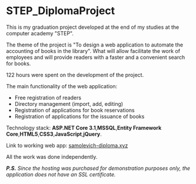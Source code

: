 # STEP_DiplomaProject
<p>This is my graduation project developed at the end of my studies at the computer academy "STEP".</p>
<p>The theme of the project is "To design a web application to automate the accounting of books in the library". What will allow
facilitate the work of employees and will provide readers with a faster and a convenient search for books.</p>
<p>122 hours were spent on the development of the project.</p>
<p>The main functionality of the web application:</p>
<ul>
  <li>Free registration of readers</li>
  <li>Directory management (import, add,
editing)</li>
  <li>Registration of applications for book reservations</li>
  <li>Registration of applications for the issuance of books</li>
</ul>
<p>Technology stack: <b>ASP.NET Core 3.1</b>,<b>MSSQL</b>,<b>Entity Framework Core</b>,<b>HTML5</b>,<b>CSS3</b>,<b>JavaScript</b>,<b>jQuery</b>.</p>
<p>Link to working web app: <a href="http://samolevich-diploma.xyz/" target="_blank">samolevich-diploma.xyz</a></p>
<p>All the work was done independently.</p>
<p><i><b>P.S.</b> Since the hosting was purchased for demonstration purposes only, the application does not have an SSL certificate.</i></p>
